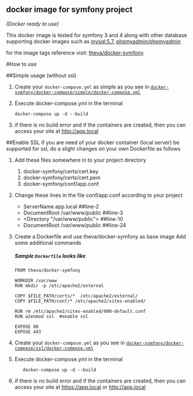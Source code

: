 ## docker image for symfony project 
_(Docker ready to use)_


This docker image is tested for symfony 3 and 4
along with other database supporting docker images such as 
<a target="_blank" href="https://hub.docker.com/_/mysql">mysql:5.7</a>, 
<a target="_blank" href="https://hub.docker.com/r/phpmyadmin/phpmyadmin">phpmyadmin/phpmyadmin</a>


for the image tags reference visit: [theva/docker-symfony](https://cloud.docker.com/repository/docker/theva/docker-symfony)

#How to use

##Simple usage (without ssl)

1. Create your <code>docker-compose.yml</code> as simple as you see in [<code>docker-symfony/docker-compose/simple/docker-compose.yml</code>](https://github.com/latheva/docker-symfony/blob/master/docker-compose/simple/docker-compose.yml)

2. Execute docker-compose.yml in the terminal
       
       docker-compose up -d --build
       
3. if there is no build error and if the containers are created, then you can access your site
at http://app.local

##Enable SSL
if you are need of your docker container (local server) be supported for ssl, do a slight changes on your own Dockerfile
as follows

1. Add these files somewhere in to your project directory
    1. docker-symfony/certs/cert.key
    2. docker-symfony/certs/cert.pem
    3. docker-symfony/conf/app.conf
    
2. Change these lines in the file conf/app.conf according to your project
     * ServerName app.local           ##line-2
     * DocumentRoot /var/www/public   ##line-3
     * <Directory "/var/www/public">  ##line-10
     * DocumentRoot /var/www/public   ##line-24
    
3. Create a Dockerfile and use theva/docker-symfony as base image Add some additional commands

      ##### Sample <code>Dockerfile</code> looks like

       FROM theva/docker-symfony
       
       WORKDIR /var/www
       RUN mkdir -p /etc/apache2/external
       
       COPY $FILE_PATH/certs/*  /etc/apache2/external/
       COPY $FILE_PATH/conf/* /etc/apache2/sites-enabled/
        
       RUN rm /etc/apache2/sites-enabled/000-default.conf
       RUN a2enmod ssl  #enable ssl
    
       EXPOSE 80
       EXPOSE 443
       
 4. Create your <code>docker-compose.yml</code> as you see in [<code>docker-symfony/docker-compose/ssl/docker-compose.yml</code>](https://github.com/latheva/docker-symfony/blob/master/docker-compose/ssl/docker-compose.yml)
    
 5. Execute docker-compose.yml in the terminal
           
           docker-compose up -d --build
 
 6. if there is no build error and if the containers are created, then you can access your site
    at https://app.local or http://app.local

